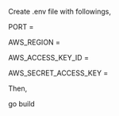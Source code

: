 Create .env file with followings,

PORT = 

AWS_REGION = 

AWS_ACCESS_KEY_ID = 

AWS_SECRET_ACCESS_KEY = 

Then,

go build
